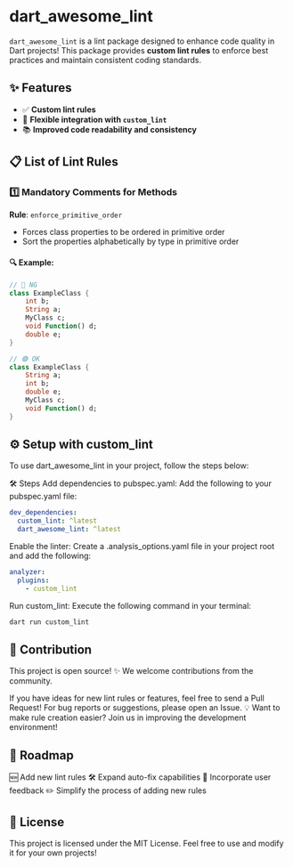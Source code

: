 # **dart_awesome_lint**

`dart_awesome_lint` is a lint package designed to enhance code quality in Dart projects!
This package provides **custom lint rules** to enforce best practices and maintain consistent coding standards.

## ✨ Features

- ✅ **Custom lint rules**
- 🚀 **Flexible integration with `custom_lint`**
- 📚 **Improved code readability and consistency**

## 📋 List of Lint Rules

### 1️⃣ **Mandatory Comments for Methods**
**Rule**: `enforce_primitive_order`
- Forces class properties to be ordered in primitive order
- Sort the properties alphabetically by type in primitive order

#### 🔍 Example:
```dart
// 🔴 NG
class ExampleClass {
    int b;
    String a;
    MyClass c;
    void Function() d;
    double e;
}

// 🟢 OK
class ExampleClass {
    String a;
    int b;
    double e;
    MyClass c;
    void Function() d;
}
```

## ⚙️ Setup with custom_lint
To use dart_awesome_lint in your project, follow the steps below:

🛠️ Steps
Add dependencies to pubspec.yaml:
Add the following to your pubspec.yaml file:

```yaml
dev_dependencies:
  custom_lint: ^latest
  dart_awesome_lint: ^latest
```

Enable the linter:
Create a .analysis_options.yaml file in your project root and add the following:

```yaml
analyzer:
  plugins:
    - custom_lint
```
Run custom_lint:
Execute the following command in your terminal:

```bash
dart run custom_lint
```

## 🤝 Contribution
This project is open source! ✨
We welcome contributions from the community.

If you have ideas for new lint rules or features, feel free to send a Pull Request!
For bug reports or suggestions, please open an Issue.
💡 Want to make rule creation easier? Join us in improving the development environment!

## 🚀 Roadmap
🆕 Add new lint rules
🛠️ Expand auto-fix capabilities
🙌 Incorporate user feedback
✏️ Simplify the process of adding new rules

## 📜 License
This project is licensed under the MIT License.
Feel free to use and modify it for your own projects!

